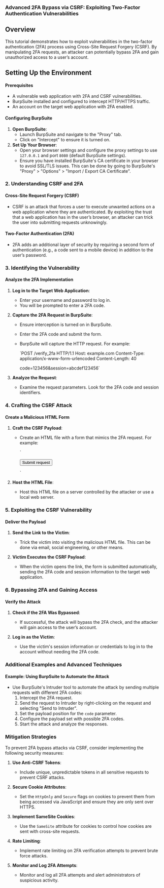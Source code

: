 
### Advanced 2FA Bypass via CSRF: Exploiting Two-Factor Authentication Vulnerabilities

## Overview

This tutorial demonstrates how to exploit vulnerabilities in the two-factor authentication (2FA) process using Cross-Site Request Forgery (CSRF). By manipulating 2FA requests, an attacker can potentially bypass 2FA and gain unauthorized access to a user’s account. 


## Setting Up the Environment

#### Prerequisites

-   A vulnerable web application with 2FA and CSRF vulnerabilities.
-   BurpSuite installed and configured to intercept HTTP/HTTPS traffic.
-   An account on the target web application with 2FA enabled.

#### Configuring BurpSuite

1.  **Open BurpSuite**:
    -   Launch BurpSuite and navigate to the "Proxy" tab.
    -   Click on "Intercept" to ensure it is turned on.
2.  **Set Up Your Browser**:
    -   Open your browser settings and configure the proxy settings to use `127.0.0.1` and port `8080` (default BurpSuite settings).
    -   Ensure you have installed BurpSuite's CA certificate in your browser to avoid SSL/TLS issues. This can be done by going to BurpSuite's "Proxy" > "Options" > "Import / Export CA Certificate".

### 2. Understanding CSRF and 2FA

#### Cross-Site Request Forgery (CSRF)

-   CSRF is an attack that forces a user to execute unwanted actions on a web application where they are authenticated. By exploiting the trust that a web application has in the user’s browser, an attacker can trick the user into submitting requests unknowingly.

#### Two-Factor Authentication (2FA)

-   2FA adds an additional layer of security by requiring a second form of authentication (e.g., a code sent to a mobile device) in addition to the user’s password.

### 3. Identifying the Vulnerability

#### Analyze the 2FA Implementation

1.  **Log in to the Target Web Application**:
    
    -   Enter your username and password to log in.
    -   You will be prompted to enter a 2FA code.
2.  **Capture the 2FA Request in BurpSuite**:
    
    -   Ensure interception is turned on in BurpSuite.
    -   Enter the 2FA code and submit the form.
    -   BurpSuite will capture the HTTP request. For example:
                
        `POST /verify_2fa HTTP/1.1
        Host: example.com
        Content-Type: application/x-www-form-urlencoded
        Content-Length: 40
        
        code=123456&session=abcdef123456` 
        
3.  **Analyze the Request**:
    
    -   Examine the request parameters. Look for the 2FA code and session identifiers.

### 4. Crafting the CSRF Attack

#### Create a Malicious HTML Form

1.  **Craft the CSRF Payload**:
    
    -   Create an HTML file with a form that mimics the 2FA request. For example:
        
        `<html>
        <body>
          <form action="http://example.com/verify_2fa" method="POST">
            <input type="hidden" name="code" value="123456">
            <input type="hidden" name="session" value="abcdef123456">
            <input type="submit" value="Submit request">
          </form>
          <script> document.forms[0].submit(); </script>
        </body>
        </html>` 
        
2.  **Host the HTML File**:
    
    -   Host this HTML file on a server controlled by the attacker or use a local web server.

### 5. Exploiting the CSRF Vulnerability

#### Deliver the Payload

1.  **Send the Link to the Victim**:
    
    -   Trick the victim into visiting the malicious HTML file. This can be done via email, social engineering, or other means.
2.  **Victim Executes the CSRF Payload**:
    
    -   When the victim opens the link, the form is submitted automatically, sending the 2FA code and session information to the target web application.

### 6. Bypassing 2FA and Gaining Access

#### Verify the Attack

1.  **Check if the 2FA Was Bypassed**:
    
    -   If successful, the attack will bypass the 2FA check, and the attacker will gain access to the user’s account.
2.  **Log in as the Victim**:
    
    -   Use the victim's session information or credentials to log in to the account without needing the 2FA code.

### Additional Examples and Advanced Techniques

#### Example: Using BurpSuite to Automate the Attack

-   Use BurpSuite's Intruder tool to automate the attack by sending multiple requests with different 2FA codes:
    1.  Intercept the 2FA request.
    2.  Send the request to Intruder by right-clicking on the request and selecting "Send to Intruder".
    3.  Set the payload position for the `code` parameter.
    4.  Configure the payload set with possible 2FA codes.
    5.  Start the attack and analyze the responses.

### Mitigation Strategies

To prevent 2FA bypass attacks via CSRF, consider implementing the following security measures:

1.  **Use Anti-CSRF Tokens**:
    
    -   Include unique, unpredictable tokens in all sensitive requests to prevent CSRF attacks.
2.  **Secure Cookie Attributes**:
    
    -   Set the `HttpOnly` and `Secure` flags on cookies to prevent them from being accessed via JavaScript and ensure they are only sent over HTTPS.
3.  **Implement SameSite Cookies**:
    
    -   Use the `SameSite` attribute for cookies to control how cookies are sent with cross-site requests.
4.  **Rate Limiting**:
    
    -   Implement rate limiting on 2FA verification attempts to prevent brute force attacks.
5.  **Monitor and Log 2FA Attempts**:
    
    -   Monitor and log all 2FA attempts and alert administrators of suspicious activity.